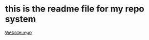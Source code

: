 # this is the readme file for my repo system

[Website repo](https://github.com/StahlAttila/StahlAttila.github.io)
